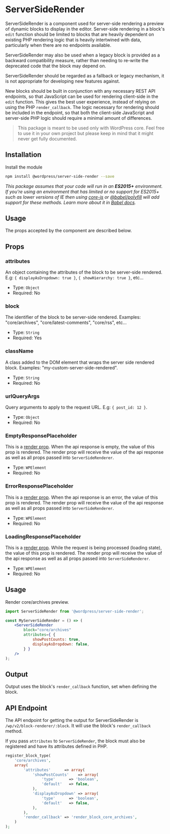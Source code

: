 # ServerSideRender

ServerSideRender is a component used for server-side rendering a preview of dynamic blocks to display in the editor. Server-side rendering in a block's `edit` function should be limited to blocks that are heavily dependent on existing PHP rendering logic that is heavily intertwined with data, particularly when there are no endpoints available.

ServerSideRender may also be used when a legacy block is provided as a backward compatibility measure, rather than needing to re-write the deprecated code that the block may depend on.

ServerSideRender should be regarded as a fallback or legacy mechanism, it is not appropriate for developing new features against.

New blocks should be built in conjunction with any necessary REST API endpoints, so that JavaScript can be used for rendering client-side in the `edit` function. This gives the best user experience, instead of relying on using the PHP `render_callback`. The logic necessary for rendering should be included in the endpoint, so that both the client-side JavaScript and server-side PHP logic should require a minimal amount of differences.

> This package is meant to be used only with WordPress core. Feel free to use it in your own project but please keep in mind that it might never get fully documented.

## Installation

Install the module

```bash
npm install @wordpress/server-side-render --save
```

_This package assumes that your code will run in an **ES2015+** environment. If you're using an environment that has limited or no support for ES2015+ such as lower versions of IE then using [core-js](https://github.com/zloirock/core-js) or [@babel/polyfill](https://babeljs.io/docs/en/next/babel-polyfill) will add support for these methods. Learn more about it in [Babel docs](https://babeljs.io/docs/en/next/caveats)._

## Usage

The props accepted by the component are described below.


## Props

### attributes

An object containing the attributes of the block to be server-side rendered.
E.g: `{ displayAsDropdown: true }`, `{ showHierarchy: true }`, etc...
- Type: `Object`
- Required: No

### block

The identifier of the block to be server-side rendered.
Examples: "core/archives", "core/latest-comments", "core/rss", etc...
- Type: `String`
- Required: Yes

### className

A class added to the DOM element that wraps the server side rendered block.
Examples: "my-custom-server-side-rendered".
- Type: `String`
- Required: No

### urlQueryArgs

Query arguments to apply to the request URL.
E.g: `{ post_id: 12 }`.
- Type: `Object`
- Required: No

### EmptyResponsePlaceholder

This is a [render prop](https://reactjs.org/docs/render-props.html). When the api response is empty, the value of this prop is rendered. The render prop will receive the value of the api response as well as all props passed into `ServerSideRenderer`.
- Type: `WPElement`
- Required: No

### ErrorResponsePlaceholder

This is a [render prop](https://reactjs.org/docs/render-props.html). When the api response is an error, the value of this prop is rendered. The render prop will receive the value of the api response as well as all props passed into `ServerSideRenderer`.
- Type: `WPElement`
- Required: No

### LoadingResponsePlaceholder

This is a [render prop](https://reactjs.org/docs/render-props.html). While the request is being processed (loading state), the value of this prop is rendered. The render prop will receive the value of the api response as well as all props passed into `ServerSideRenderer`.
- Type: `WPElement`
- Required: No


## Usage

Render core/archives preview.

```jsx
import ServerSideRender from '@wordpress/server-side-render';

const MyServerSideRender = () => (
	<ServerSideRender
		block="core/archives"
		attributes={ {
			showPostCounts: true,
			displayAsDropdown: false,
		} }
	/>
);
```

## Output

Output uses the block's `render_callback` function, set when defining the block.

## API Endpoint

The API endpoint for getting the output for ServerSideRender is `/wp/v2/block-renderer/:block`. It will use the block's `render_callback` method.

If you pass `attributes` to `ServerSideRender`, the block must also be registered and have its attributes defined in PHP.

```php
register_block_type(
	'core/archives',
	array(
		'attributes'      => array(
			'showPostCounts'    => array(
				'type'      => 'boolean',
				'default'   => false,
			),
			'displayAsDropdown' => array(
				'type'      => 'boolean',
				'default'   => false,
			),
		),
		'render_callback' => 'render_block_core_archives',
	)
);
```
